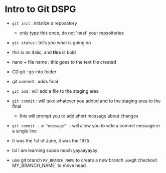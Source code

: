 # Intro to Git  DSPG

- `git init` : initalize  a reposatory
	- only type this once, do not 'nest' your repsoitories 
- `git status` : tells you what is going on
- *this* is an italic, and **this** is bold 
- nano + file name  : this goes to the text file created 
- CD git : go into folder 
- git commit : adds final 
- `git add` : will add a file to the staging area
- `git commit` : will take whatever you added and to the staging area to the 
final
   - this will prompt you to add short message about changes
- `git commit - m "message" ` : will allow you to wite a commit message in a 
single line


- It was the 1st of June, it was the 1975
- lol I am learning soooo much yayaayayay
- use git branch `MY_BRANCH_NAME` to create a new branch
` use `git checkout MY_BRANCH_NAME` to move head 
